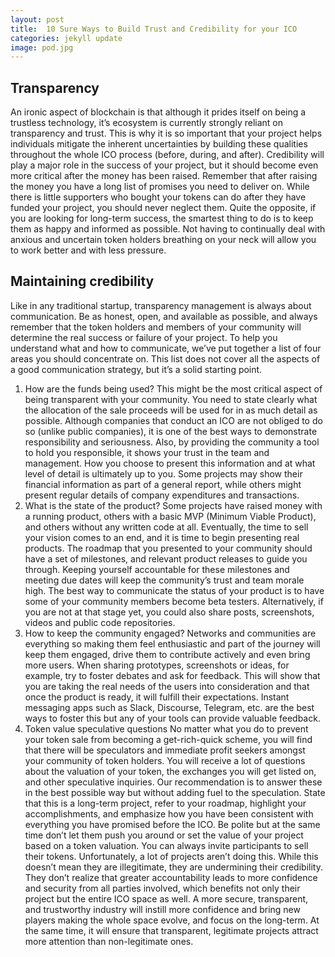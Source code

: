 ```yaml
---
layout: post
title:  10 Sure Ways to Build Trust and Credibility for your ICO
categories: jekyll update
image: pod.jpg
---
```


## Transparency
An ironic aspect of blockchain is that although
it prides itself on being a trustless technology,
it’s ecosystem is currently strongly reliant on
transparency and trust. This is why it is so important
that your project helps individuals mitigate the
inherent uncertainties by building these qualities
throughout the whole ICO process (before, during,
and after).
Credibility will play a major role in the success
of your project, but it should become even more
critical after the money has been raised. Remember
that after raising the money you have a long list of
promises you need to deliver on.
While there is little supporters who bought your
tokens can do after they have funded your project,
you should never neglect them. Quite the opposite,
if you are looking for long-term success, the smartest
thing to do is to keep them as happy and informed
as possible. Not having to continually deal with
anxious and uncertain token holders breathing on
your neck will allow you to work better and with less
pressure.
## Maintaining credibility
Like in any traditional startup, transparency
management is always about communication. Be as
honest, open, and available as possible, and always
remember that the token holders and members of
your community will determine the real success or 
failure of your project.
To help you understand what and how to
communicate, we’ve put together a list of four areas
you should concentrate on. This list does not cover
all the aspects of a good communication strategy,
but it’s a solid starting point.
1. How are the funds being used?
This might be the most critical aspect of being
transparent with your community. You need to state
clearly what the allocation of the sale proceeds will
be used for in as much detail as possible. Although
companies that conduct an ICO are not obliged to do
so (unlike public companies), it is one of the best ways
to demonstrate responsibility and seriousness. Also, by
providing the community a tool to hold you responsible,
it shows your trust in the team and management.
How you choose to present this information and at
what level of detail is ultimately up to you. Some
projects may show their financial information as
part of a general report, while others might present
regular details of company expenditures and
transactions.
2. What is the state of the product?
Some projects have raised money with a running
product, others with a basic MVP (Minimum Viable
Product), and others without any written code at all.
Eventually, the time to sell your vision comes to an
end, and it is time to begin presenting real products.
The roadmap that you presented to your community
should have a set of milestones, and relevant product
releases to guide you through. Keeping yourself
accountable for these milestones and meeting due
dates will keep the community’s trust and team
morale high.
The best way to communicate the status of your
product is to have some of your community
members become beta testers. Alternatively, if you
are not at that stage yet, you could also share posts,
screenshots, videos and public code repositories.
3. How to keep the community engaged?
Networks and communities are everything so
making them feel enthusiastic and part of the
journey will keep them engaged, drive them to
contribute actively and even bring more users.
When sharing prototypes, screenshots or ideas, for
example, try to foster debates and ask for feedback.
This will show that you are taking the real needs
of the users into consideration and that once the
product is ready, it will fulfill their expectations.
Instant messaging apps such as Slack, Discourse,
Telegram, etc. are the best ways to foster this but
any of your tools can provide valuable feedback.
4. Token value speculative questions
No matter what you do to prevent your token sale from
becoming a get-rich-quick scheme, you will find that
there will be speculators and immediate profit seekers
amongst your community of token holders.
You will receive a lot of questions about the valuation
of your token, the exchanges you will get listed on, and
other speculative inquiries. Our recommendation is
to answer these in the best possible way but without
adding fuel to the speculation. State that this is a
long-term project, refer to your roadmap, highlight
your accomplishments, and emphasize how you have
been consistent with everything you have promised
before the ICO.
Be polite but at the same time don’t let them push
you around or set the value of your project based on
a token valuation. You can always invite participants
to sell their tokens.
Unfortunately, a lot of projects aren’t doing this.
While this doesn’t mean they are illegitimate, they
are undermining their credibility. They don’t realize
that greater accountability leads to more confidence
and security from all parties involved, which benefits
not only their project but the entire ICO space as
well.
A more secure, transparent, and trustworthy
industry will instill more confidence and bring new
players making the whole space evolve, and focus
on the long-term. At the same time, it will ensure
that transparent, legitimate projects attract more
attention than non-legitimate ones.
